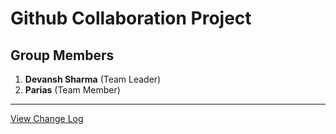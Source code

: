 # Github Collaboration Project


## Group Members

1. **Devansh Sharma** (Team Leader)
1. **Parias** (Team Member)

---
[View Change Log](CHANGELOG.md)